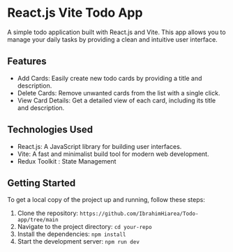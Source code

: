# React.js Vite Todo App

A simple todo application built with React.js and Vite. This app allows you to manage your daily tasks by providing a clean and intuitive user interface.

## Features

- Add Cards: Easily create new todo cards by providing a title and description.
- Delete Cards: Remove unwanted cards from the list with a single click.
- View Card Details: Get a detailed view of each card, including its title and description.

## Technologies Used

- React.js: A JavaScript library for building user interfaces.
- Vite: A fast and minimalist build tool for modern web development.
- Redux Toolkit : State Management

## Getting Started

To get a local copy of the project up and running, follow these steps:

1. Clone the repository: `https://github.com/IbrahimHiarea/Todo-app/tree/main`
2. Navigate to the project directory: `cd your-repo`
3. Install the dependencies: `npm install`
4. Start the development server: `npm run dev`